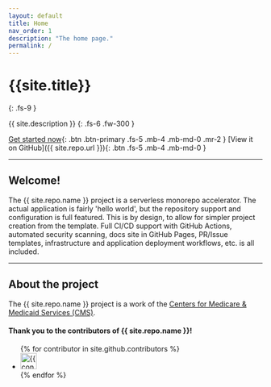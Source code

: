 ```yaml
---
layout: default
title: Home
nav_order: 1
description: "The home page."
permalink: /
---
```


# {{site.title}}
{: .fs-9 }

{{ site.description }}
{: .fs-6 .fw-300 }

[Get started now](#getting-started){: .btn .btn-primary .fs-5 .mb-4 .mb-md-0 .mr-2 } [View it on GitHub]({{ site.repo.url }}){: .btn .fs-5 .mb-4 .mb-md-0 }

---

## Welcome!

The {{ site.repo.name }} project is a serverless monorepo accelerator. The actual application is fairly 'hello world', but the repository support and configuration is full featured. This is by design, to allow for simpler project creation from the template. Full CI/CD support with GitHub Actions, automated security scanning, docs site in GitHub Pages, PR/Issue templates, infrastructure and application deployment workflows, etc. is all included.

---

## About the project

The {{ site.repo.name }} project is a work of the [Centers for Medicare & Medicaid Services (CMS)](https://www.cms.gov/).


#### Thank you to the contributors of {{ site.repo.name }}!

<ul class="list-style-none">
{% for contributor in site.github.contributors %}
  <li class="d-inline-block mr-1">
     <a href="{{ contributor.html_url }}"><img src="{{ contributor.avatar_url }}" width="32" height="32" alt="{{ contributor.login }}"/></a>
  </li>
{% endfor %}
</ul>
